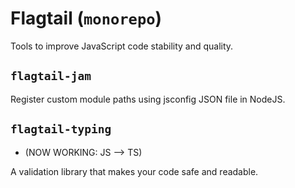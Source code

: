 # Flagtail (`monorepo`)

Tools to improve JavaScript code stability and quality.

## `flagtail-jam`

Register custom module paths using jsconfig JSON file in NodeJS.

## `flagtail-typing`

 - (NOW WORKING: JS --> TS)

A validation library that makes your code safe and readable.
